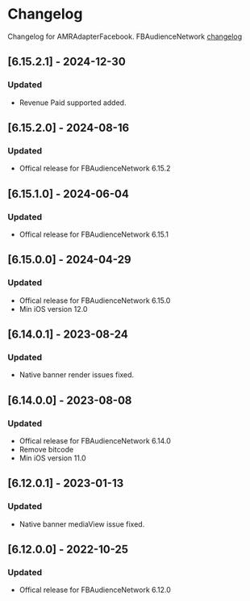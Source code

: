 # Changelog

Changelog for AMRAdapterFacebook. 
FBAudienceNetwork [changelog](https://developers.facebook.com/docs/audience-network/setting-up/platform-setup/ios/changelog)

## [6.15.2.1] - 2024-12-30
### Updated
- Revenue Paid supported added.

## [6.15.2.0] - 2024-08-16
### Updated
- Offical release for FBAudienceNetwork 6.15.2

## [6.15.1.0] - 2024-06-04
### Updated
- Offical release for FBAudienceNetwork 6.15.1

## [6.15.0.0] - 2024-04-29
### Updated
- Offical release for FBAudienceNetwork 6.15.0
- Min iOS version 12.0

## [6.14.0.1] - 2023-08-24
### Updated
- Native banner render issues fixed.

## [6.14.0.0] - 2023-08-08
### Updated
- Offical release for FBAudienceNetwork 6.14.0
- Remove bitcode
- Min iOS version 11.0

## [6.12.0.1] - 2023-01-13
### Updated
- Native banner mediaView issue fixed.

## [6.12.0.0] - 2022-10-25
### Updated
- Offical release for FBAudienceNetwork 6.12.0
